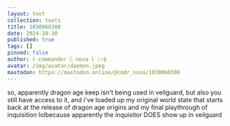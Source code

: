 ```yaml
---
layout: toot
collection: toots
title: 1030060300
date: 2024-10-30
published: true
tags: []
pinned: false
author: ⸸ commander ░ nova ⸸ :~$
avatar: /img/avatar/daemon.jpeg
mastodon: https://mastodon.online/@cmdr_nova/1030060300
---
```


so, apparently dragon age keep isn't being used in veilguard, but also you still have access to it, and i've loaded up my original world state that starts back at the release of dragon age origins and my final playthrough of inquisition lolbecause apparently the inquisitor DOES show up in veilguard
